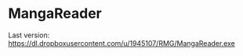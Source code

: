 MangaReader
===========
Last version:
https://dl.dropboxusercontent.com/u/1945107/RMG/MangaReader.exe
